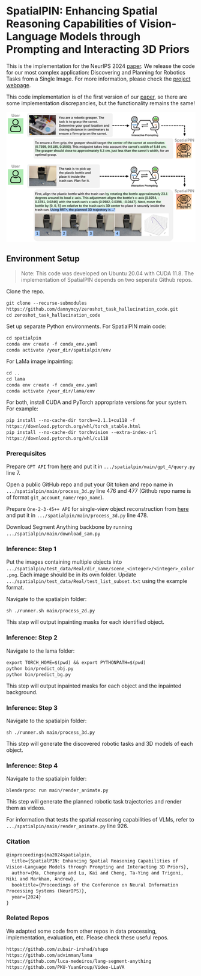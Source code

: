 # SpatialPIN: Enhancing Spatial Reasoning Capabilities of Vision-Language Models through Prompting and Interacting 3D Priors
This is the implementation for the NeurIPS 2024 [paper](https://arxiv.org/abs/2403.13438). We release the code for our most complex application: Discovering and Planning for Robotics Tasks from a Single Image. For more information, please check the [project webpage](https://dannymcy.github.io/zeroshot_task_hallucination/).

This code implementation is of the first version of our [paper](https://arxiv.org/abs/2403.13438v3), so there are some implementation discrepancies, but the functionality remains the same!

![SpatialPIN Teaser](teaser.jpg)

## Environment Setup
> Note: This code was developed on Ubuntu 20.04 with CUDA 11.8. The implementation of SpatialPIN depends on two seperate Github repos.

Clone the repo.
```
git clone --recurse-submodules https://github.com/dannymcy/zeroshot_task_hallucination_code.git
cd zeroshot_task_hallucination_code
```
Set up separate Python environments.
For SpatialPIN main code: 
```
cd spatialpin
conda env create -f conda_env.yaml
conda activate /your_dir/spatialpin/env
```
For LaMa image inpainting:
```
cd ..
cd lama
conda env create -f conda_env.yaml
conda activate /your_dir/lama/env
```
For both, install CUDA and PyTorch appropriate versions for your system. For example:
```
pip install --no-cache-dir torch==2.1.1+cu118 -f https://download.pytorch.org/whl/torch_stable.html
pip install --no-cache-dir torchvision --extra-index-url https://download.pytorch.org/whl/cu118
```

### Prerequisites 
Prepare ```GPT API``` from [here](https://platform.openai.com/docs/api-reference/introduction) and put it in ```.../spatialpin/main/gpt_4/query.py``` line 7.

Open a public GitHub repo and put your Git token and repo name in ```.../spatialpin/main/process_3d.py``` line 476 and 477 (Github repo name is of format ```git_account_name/repo_name```).

Prepare ```One-2-3-45++ API``` for single-view object reconstruction from [here](https://www.sudo.ai/account) and put it in ```.../spatialpin/main/process_3d.py``` line 478.

Download Segment Anything backbone by running ```.../spatialpin/main/download_sam.py```


### Inference: Step 1  
Put the images containing multiple objects into  ```.../spatialpin/test_data/Real/dir_name/scene_<integer>/<integer>_color.png```. Each image should be in its own folder.
Update ```.../spatialpin/test_data/Real/test_list_subset.txt``` using the example format.

Navigate to the spatialpin folder:
```
sh ./runner.sh main/process_2d.py
```
This step will output inpainting masks for each identified object.


### Inference: Step 2
Navigate to the lama folder:
```
export TORCH_HOME=$(pwd) && export PYTHONPATH=$(pwd)
python bin/predict_obj.py
python bin/predict_bg.py
```
This step will output inpainted masks for each object and the inpainted background.


### Inference: Step 3
Navigate to the spatialpin folder:
```
sh ./runner.sh main/process_3d.py
```
This step will generate the discovered robotic tasks and 3D models of each object.


### Inference: Step 4
Navigate to the spatialpin folder:
```
blenderproc run main/render_animate.py
```
This step will generate the planned robotic task trajectories and render them as videos.

For information that tests the spatial reasoning capabilities of VLMs, refer to ```.../spatialpin/main/render_animate.py``` line 926.


### Citation
```
@inproceedings{ma2024spatialpin,
  title={SpatialPIN: Enhancing Spatial Reasoning Capabilities of Vision-Language Models through Prompting and Interacting 3D Priors},
  author={Ma, Chenyang and Lu, Kai and Cheng, Ta-Ying and Trigoni, Niki and Markham, Andrew},
  booktitle={Proceedings of the Conference on Neural Information Processing Systems (NeurIPS)},
  year={2024}
}
```

### Related Repos
We adapted some code from other repos in data processing, implementation, evaluation, etc. Please check these useful repos. 
```
https://github.com/zubair-irshad/shapo
https://github.com/advimman/lama
https://github.com/luca-medeiros/lang-segment-anything
https://github.com/PKU-YuanGroup/Video-LLaVA